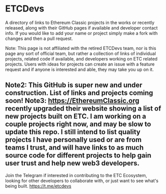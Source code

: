 # ETCDevs
A directory of links to Ethereum Classic projects in the works or recently released, along with their GitHub pages if available and developer contact info.  If you would like to add your name or project simply make a fork with changes and then a pull request.

Note: This page is not affiliated with the retired ETCDevs team, nor is this page any sort of official team, but rather a collection of links of individual projects, related code if available, and developers working on ETC related projects.
Users with ideas for projects can create an issue with a feature request and if anyone is interested and able, they may take you up on it.

Note2:  This GitHub is super new and under construction. List of links and projects coming soon!
Note3: https://EthereumClassic.org recently upgraded their website showing a list of new projects built on ETC.  I am working on a couple projects right now, and may be slow to update this repo. 
I still intend to list quality projects I have personally used or are from teams I trust, and will have links to as much source code for different projects to help gain user trust and help new web3 developers. 
------------------------

Join the Telegram if interested in contributing to the ETC Ecosystem, looking for other developers to collaborate with, or just want to see what's being built. 
https://t.me/etcdevs
